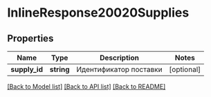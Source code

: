 # InlineResponse20020Supplies

## Properties
Name | Type | Description | Notes
------------ | ------------- | ------------- | -------------
**supply_id** | **string** | Идентификатор поставки | [optional] 

[[Back to Model list]](../../README.md#documentation-for-models) [[Back to API list]](../../README.md#documentation-for-api-endpoints) [[Back to README]](../../README.md)

